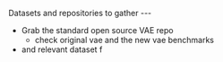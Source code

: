 Datasets and repositories to gather ---

* Grab the standard open source VAE repo
  * check original vae and the new vae benchmarks
* and relevant dataset f